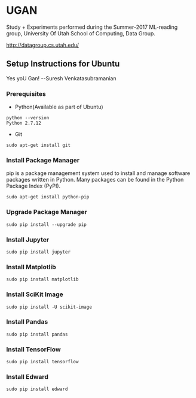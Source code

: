 # UGAN

Study + Experiments performed during the Summer-2017 ML-reading group, University Of Utah
School of Computing, Data Group.

http://datagroup.cs.utah.edu/

## Setup Instructions for Ubuntu

Yes yoU Gan! --Suresh Venkatasubramanian 

### Prerequisites

* Python(Available as part of Ubuntu)
```
python --version
Python 2.7.12
```
* Git
```
sudo apt-get install git
```

### Install Package Manager

pip is a package management system used to install and manage software packages written in Python. Many packages can be found in the Python Package Index (PyPI).


```
sudo apt-get install python-pip
```

### Upgrade Package Manager

```
sudo pip install --upgrade pip
```

### Install Jupyter

```
sudo pip install jupyter
```

### Install Matplotlib

```
sudo pip install matplotlib
```

### Install SciKit Image

```
sudo pip install -U scikit-image
```

### Install Pandas

```
sudo pip install pandas
```

### Install TensorFlow
  
```
sudo pip install tensorflow
```

### Install Edward

```
sudo pip install edward
```
